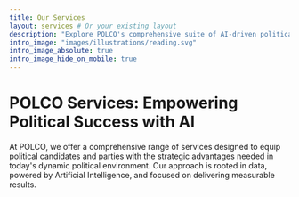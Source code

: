 ```yaml
---
title: Our Services
layout: services # Or your existing layout
description: "Explore POLCO's comprehensive suite of AI-driven political consulting services."
intro_image: "images/illustrations/reading.svg"
intro_image_absolute: true
intro_image_hide_on_mobile: true
---
```


# POLCO Services: Empowering Political Success with AI

At POLCO, we offer a comprehensive range of services designed to equip political candidates and parties with the strategic advantages needed in today's dynamic political environment. Our approach is rooted in data, powered by Artificial Intelligence, and focused on delivering measurable results.
